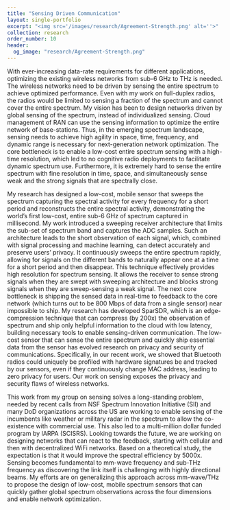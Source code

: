 ```yaml
---
title: "Sensing Driven Communication"
layout: single-portfolio
excerpt: "<img src='/images/research/Agreement-Strength.png' alt=''>"
collection: research
order_number: 10
header: 
  og_image: "research/Agreement-Strength.png"
---
```



With ever-increasing data-rate requirements for different applications, optimizing the existing wireless networks from sub-6 GHz to THz is needed. The wireless networks need to be driven by sensing the entire spectrum to achieve optimized performance. Even with my work on full-duplex radios, the radios would be limited to sensing a fraction of the spectrum and cannot cover the entire spectrum. My vision has been to design networks driven by global sensing of the spectrum, instead of individualized sensing. Cloud management of RAN can use the sensing information to optimize the entire network of base-stations. Thus, in the emerging spectrum landscape, sensing needs to achieve high agility in space, time, frequency, and dynamic range is necessary for next-generation network optimization. The core bottleneck is to enable a low-cost entire spectrum sensing with a high-time resolution, which led to no cognitive radio deployments to facilitate dynamic spectrum use. Furthermore, it is extremely hard to sense the entire spectrum with fine resolution in time, space, and simultaneously sense weak and the strong signals that are spectrally close. 

My research has designed a low-cost, mobile sensor that sweeps the spectrum capturing the spectral activity for every frequency for a short period and reconstructs the entire spectral activity, demonstrating the world’s first low-cost, entire sub-6 GHz of spectrum captured in millisecond. My work introduced a sweeping receiver architecture that limits the sub-set of spectrum band and captures the ADC samples. Such an architecture leads to the short observation of each signal, which, combined with signal processing and machine learning, can detect accurately and preserve users’ privacy. It continuously sweeps the entire spectrum rapidly, allowing for signals on the different bands to naturally appear one at a time for a short period and then disappear. This technique effectively provides high resolution for spectrum sensing. It allows the receiver to sense strong signals when they are swept with sweeping architecture and blocks strong signals when they are sweep-sensing a weak signal. The next core bottleneck is shipping the sensed data in real-time to feedback to the core network (which turns out to be 800 Mbps of data from a single sensor) near impossible to ship. My research has developed SparSDR, which is an edge-compression technique that can compress (by 200x) the observation of spectrum and ship only helpful information to the cloud with low latency, building necessary tools to enable sensing-driven communication. The low-cost sensor that can sense the entire spectrum and quickly ship essential data from the sensor has evolved research on privacy and security of communications. Specifically, in our recent work, we showed that Bluetooth radios could uniquely be profiled with hardware signatures be and tracked by our sensors, even if they continuously change MAC address, leading to zero privacy for users. Our work on sensing exposes the privacy and security flaws of wireless networks. 

This work from my group on sensing solves a long-standing problem, needed by recent calls from NSF Spectrum Innovation Initiative (SII) and many DoD organizations across the US are working to enable sensing of the incumbents like weather or military radar in the spectrum to allow the co-existence with commercial use. This also led to a multi-million dollar funded program by IARPA (SCISRS). Looking towards the future, we are working on designing networks that can react to the feedback, starting with cellular and then with decentralized WiFi networks. Based on a theoretical study, the expectation is that it would improve the spectral efficiency by 5000x. Sensing becomes fundamental to mm-wave frequency and sub-THz frequency as discovering the link itself is challenging with highly directional beams. My efforts are on generalizing this approach across mm-wave/THz to propose the design of low-cost, mobile spectrum sensors that can quickly gather global spectrum observations across the four dimensions and enable network optimization. 


<!-- 
In this set of projects, I use advanced quanitative methods to tackle the problem of more accurately measuring concepts of interest in international relations. One uses Bayesian latent variable models to directly assess the strength of peace agreements in civil conflict rather than having to use agreement duration as a proxy for strength. Another harnesses advances in big data and develops new measures of economic interdependence and methods for detecting disruptions of regular economic exchange between states from a product-level trade dataset with over two billion observations.

## Article

Rob Williams, Daniel Gustafson, Stephen Gent, and Mark Crescenzi. "A Latent Variable Approach to Measuring and Explaining Peace Agreement Strength." *Political Science Research and Methods*.

> Much of the peace agreement durability literature assumes that stronger peace agreements are more likely to survive the trials of the post-conflict environment. This work does an excellent job identifying which provisions indicate that agreements are more likely to endure. However, there is no widely accepted way to directly measure the strength of agreements, and existing measures suffer from a lack of nuance or reliance on subjective weighting. We use a Bayesian item response theory model to develop a principled measure of the latent strength of peace agreements in civil conflicts from 1975-2005. We illustrate the measure’s utility by exploring how various international factors such as sanctions and mediation contribute to the strength or weakness of agreements.

[Article](https://doi.org/10.1017/psrm.2019.23){: .btn--research} [Preprint](/files/pdf/research/Agreement Strength.pdf){: .btn--research} [Supplemental Information](/files/pdf/research/Agreement Strength SI.pdf){: .btn--research} [Replication Archive](https://doi.org/10.7910/DVN/VUY8UI){: .btn--research} [GitHub Repo](https://github.com/jayrobwilliams/Peace-Agreement-Strength){: .btn--research}

## Working papers

Rob Williams. "Measuring Peace Agreement Strength in Civil War."

> This paper presents the Peace Agreement Strength Scores (PASS) of peace agreements in civil conflicts. The scores capture the strength of peace agreements at the time of signing and can be used to avoid relying on the duration of agreement survival as a proxy for agreement strength. The scores are used to show descriptively that stronger peace agreements tend to be signed in more intractable conflicts, suggesting that a selection effect may be at play in the process of agreement signing and duration. The scores are available for all peace agreements signed in UCDP/PRIO civil conflicts from 1975-2018.

[Working Paper](/files/pdf/research/Measuring Agreements in Civil War.pdf){: .btn--research} [Supplemental Information](/files/pdf/research/Measuring Agreements in Civil War SI.pdf){: .btn--research}

Bailee Donahue, Rob Williams, and Mark Crescenzi. "Unsettled Borders in a Market Context." Presented at the Annual Meeting of the Peace Science Society (International), Manhattan, KS, November 2019, the International Studies Association Midwest Annual Conference, St. Louis, MO, November 2019, and the Annual Conference of the American Political Science Association, San Francisco, CA, September, 2020.

> Border disputes between states can be very costly and disruptive, including major disruptions in trade. From an aggregate perspective, scholars traditionally expect these costs and disruptions to place pressure on states to avoid or resolve these disputes quickly. This view, however, risks oversimplification of the quality of trade and the economic actors driving that trade. We investigate the consequences of complex trade relations on border disputes. Variation in the composition of trade, whether characterized by uniqueness on the global market or readily available substitutes, generates variation in the presence and intensity of domestic pressure to avoid or resolve border disputes. We examine the effects of this variation on dispute behavior using an original dataset that combines product-level trade data (spanning from 1962-2001) with ICOW territorial claims data. The use of product-level trade data allows for the analysis of substitutability options which may reduce exit costs and make it easier to escalate border disputes. This analysis helps us better understand the choice to forego trade due to border disputes, and furthers our understanding of the economic impact of unsettled borders.

[Working Paper](/files/pdf/research/Unsettled_Borders.pdf){: .btn--research}

David B. Carter, Bailee Donahue, and Rob Williams. "Border Walls, Cooperation, and Illicit Trade." To be presented at Annual Conference of the International Political Economy Society, Columbus, OH, November, 2020.

> In the last twenty years, the number of fortified borders around the world has risen precipitously. A growing body of research shows that cross-border economic inequality drives wealthier states to construct border walls. This surge in walls is further argued to be a reaction to the unwanted "externalities"" of economic openness and globalization, namely, illicit trade and smuggling. While recent studies analyze the effect of walls on legal trade, no studies of which we are aware explore how walls might affect illicit trade. This is a notable omission for two key reasons. First, the most common explanation for wall construction puts combating illicit trade front and center. Second, recent work that finds walls significantly reduce legal trade suggest that this finding derives from border fortifications diverting illegal trade to ports of entry, which leads to more inspection, security, and transaction costs. We begin to fill this gap here by developing new measures of illicit trade flows and assessing their connections to border wall construction and legal trade flows.

 -->

